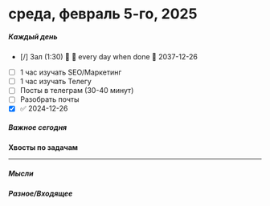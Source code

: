 # среда, февраль 5-го, 2025

##### Каждый день
- [/] Зал (1:30) 🔼 🔁 every day when done 📅 2037-12-26
- [ ] 1 час изучать SEO/Маркетинг
- [ ] 1 час изучать Телегу
- [ ] Посты в телеграм  (30-40 минут)
- [ ] Разобрать почты
- [x]  ✅ 2024-12-26
##### Важное сегодня
**Хвосты по задачам**

---

##### Мысли

##### Разное/Входящее
